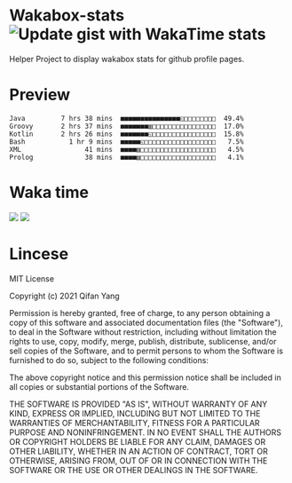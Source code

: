  # Wakabox-stats ![Update gist with WakaTime stats](https://github.com/underwindfall/wakabox-stats/workflows/Update%20gist%20with%20WakaTime%20stats/badge.svg)

  Helper Project to display wakabox stats for github profile pages. 
 # Preview 
  
  ```  
 Java         7 hrs 38 mins  ■■■■■■■■■■■■■■■◱□□□□□□□□  49.4%
Groovy       2 hrs 37 mins  ■■■■■■■▥□□□□□□□□□□□□□□□□  17.0%
Kotlin       2 hrs 26 mins  ■■■■■■■◱□□□□□□□□□□□□□□□□  15.8%
Bash           1 hr 9 mins  ■■■■■◱□□□□□□□□□□□□□□□□□□   7.5%
XML                41 mins  ■■■■▥□□□□□□□□□□□□□□□□□□□   4.5%
Prolog             38 mins  ■■■■▥□□□□□□□□□□□□□□□□□□□   4.1% 
 ``` 
  
 
 
  
  # Waka time 

  ![](https://wakatime.com/share/@underwindfall/04fb31b6-0c1f-434d-b3a5-ac5e62f5364c.svg)
  ![](https://wakatime.com/share/@underwindfall/3d98f640-5c0f-4faf-b8df-1c48dec045b2.svg)
  
  # Lincese 

  MIT License

  Copyright (c) 2021 Qifan Yang
  
  Permission is hereby granted, free of charge, to any person obtaining a copy
  of this software and associated documentation files (the "Software"), to deal
  in the Software without restriction, including without limitation the rights
  to use, copy, modify, merge, publish, distribute, sublicense, and/or sell
  copies of the Software, and to permit persons to whom the Software is
  furnished to do so, subject to the following conditions:
  
  The above copyright notice and this permission notice shall be included in all
  copies or substantial portions of the Software.
  
  THE SOFTWARE IS PROVIDED "AS IS", WITHOUT WARRANTY OF ANY KIND, EXPRESS OR
  IMPLIED, INCLUDING BUT NOT LIMITED TO THE WARRANTIES OF MERCHANTABILITY,
  FITNESS FOR A PARTICULAR PURPOSE AND NONINFRINGEMENT. IN NO EVENT SHALL THE
  AUTHORS OR COPYRIGHT HOLDERS BE LIABLE FOR ANY CLAIM, DAMAGES OR OTHER
  LIABILITY, WHETHER IN AN ACTION OF CONTRACT, TORT OR OTHERWISE, ARISING FROM,
  OUT OF OR IN CONNECTION WITH THE SOFTWARE OR THE USE OR OTHER DEALINGS IN THE
  SOFTWARE.
